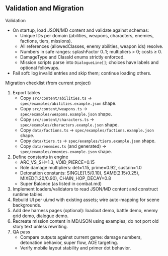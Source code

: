 ## Validation and Migration

Validation
- On startup, load JSON/MD content and validate against schemas:
  - Unique IDs per domain (abilities, weapons, characters, enemies, factions, tiers, missions).
  - All references (allowedClasses, enemy abilities, weapon ids) resolve.
  - Numbers in safe ranges: splashFactor 0..1; multipliers > 0; costs ≥ 0.
  - DamageType and ClassId enums strictly enforced.
  - Mission scripts parse into `DialogueLine[]`; choices have labels and optional followups.
- Fail soft: log invalid entries and skip them; continue loading others.

Migration checklist (from current project)
1) Export tables
   - Copy `src/content/abilities.ts` → `spec/examples/abilities.example.json` shape.
   - Copy `src/content/weapons.ts` → `spec/examples/weapons.example.json` shape.
   - Copy `src/content/characters.ts` → `spec/examples/characters.example.json` shape.
   - Copy `data/factions.ts` → `spec/examples/factions.example.json` shape.
   - Copy `data/tiers.ts` → `spec/examples/tiers.example.json` shape.
   - Copy `data/enemies.ts` (and generated) → `spec/examples/enemies.example.json` shape.
2) Define constants in engine
   - ARC_VS_SH=1.3, VOID_PIERCE=0.15
   - Role damage multipliers: det=1.15, prime=0.92, sustain=1.0
   - Detonation constants: SINGLE(1.5/0.10), SAME(2.15/0.25), MIXED(1.20/0.90), CHAIN_HOP_DECAY=0.8
   - Super Balance (as listed in combat.md)
3) Implement loaders/validators to read JSON/MD content and construct runtime tables.
4) Rebuild UI per ui.md with existing assets; wire auto-mapping for scene backgrounds.
5) Add dev harness pages (optional): loadout demo, battle demo, enemy grid demo, dialogue demo.
6) Recreate mission content in MD/JSON using examples; do not port old story text unless rewriting.
7) QA pass
   - Compare outputs against current game: damage numbers, detonation behavior, super flow, AOE targeting.
   - Verify mobile layout stability and primer dot behavior.



